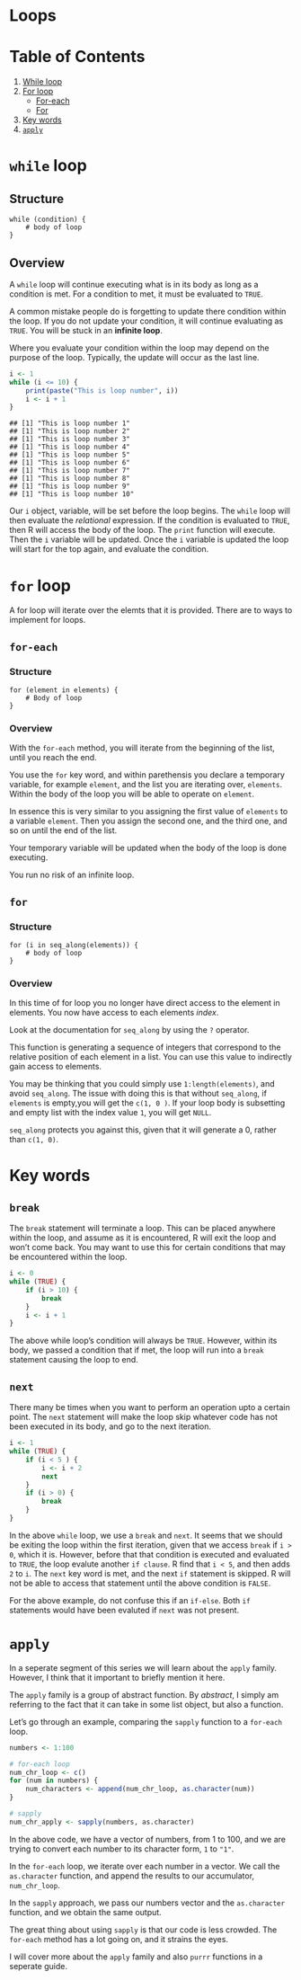 Loops
================

# Table of Contents

1.  [While loop](#while-loop)
2.  [For loop](#for-loop)
      - [For-each](#for-each)
      - [For](#for)
3.  [Key words](#key-words)
4.  [`apply`](#apply)

# `while` loop

## Structure

    while (condition) {
        # body of loop
    }

## Overview

A `while` loop will continue executing what is in its body as long as a
condition is met. For a condition to met, it must be evaluated to
`TRUE`.

A common mistake people do is forgetting to update there condition
within the loop. If you do not update your condition, it will continue
evaluating as `TRUE`. You will be stuck in an **infinite loop**.

Where you evaluate your condition within the loop may depend on the
purpose of the loop. Typically, the update will occur as the last line.

``` r
i <- 1
while (i <= 10) {
    print(paste("This is loop number", i))
    i <- i + 1
}
```

    ## [1] "This is loop number 1"
    ## [1] "This is loop number 2"
    ## [1] "This is loop number 3"
    ## [1] "This is loop number 4"
    ## [1] "This is loop number 5"
    ## [1] "This is loop number 6"
    ## [1] "This is loop number 7"
    ## [1] "This is loop number 8"
    ## [1] "This is loop number 9"
    ## [1] "This is loop number 10"

Our `i` object, variable, will be set before the loop begins. The
`while` loop will then evaluate the *relational* expression. If the
condition is evaluated to `TRUE`, then R will access the body of the
loop. The `print` function will execute. Then the `i` variable will be
updated. Once the `i` variable is updated the loop will start for the
top again, and evaluate the condition.

# `for` loop

A for loop will iterate over the elemts that it is provided. There are
to ways to implement for loops.

## `for-each`

### Structure

    for (element in elements) {
        # Body of loop
    }

### Overview

With the `for-each` method, you will iterate from the beginning of the
list, until you reach the end.

You use the `for` key word, and within parethensis you declare a
temporary variable, for example `element`, and the list you are
iterating over, `elements`. Within the body of the loop you will be able
to operate on `element`.

In essence this is very similar to you assigning the first value of
`elements` to a variable `element`. Then you assign the second one, and
the third one, and so on until the end of the list.

Your temporary variable will be updated when the body of the loop is
done executing.

You run no risk of an infinite loop.

## `for`

### Structure

    for (i in seq_along(elements)) {
        # body of loop
    }

### Overview

In this time of for loop you no longer have direct access to the element
in elements. You now have access to each elements *index*.

Look at the documentation for `seq_along` by using the `?` operator.

This function is generating a sequence of integers that correspond to
the relative position of each element in a list. You can use this value
to indirectly gain access to elements.

You may be thinking that you could simply use `1:length(elements)`, and
avoid `seq_along`. The issue with doing this is that without
`seq_along`, if `elements` is empty,you will get the `c(1, 0 )`. If your
loop body is subsetting and empty list with the index value `1`, you
will get `NULL`.

`seq_along` protects you against this, given that it will generate a 0,
rather than `c(1, 0)`.

# Key words

## `break`

The `break` statement will terminate a loop. This can be placed anywhere
within the loop, and assume as it is encountered, R will exit the loop
and won’t come back. You may want to use this for certain conditions
that may be encountered within the loop.

``` r
i <- 0
while (TRUE) {
    if (i > 10) {
        break
    }
    i <- i + 1
}
```

The above while loop’s condition will always be `TRUE`. However, within
its body, we passed a condition that if met, the loop will run into a
`break` statement causing the loop to end.

## `next`

There many be times when you want to perform an operation upto a certain
point. The `next` statement will make the loop skip whatever code has
not been executed in its body, and go to the next iteration.

``` r
i <- 1
while (TRUE) {
    if (i < 5 ) {
        i <- i + 2
        next
    }
    if (i > 0) {
        break
    }
}
```

In the above `while` loop, we use a `break` and `next`. It seems that we
should be exiting the loop within the first iteration, given that we
access `break` if `i > 0`, which it is. However, before that that
condition is executed and evaluated to `TRUE`, the loop evalute another
`if clause`. R find that `i < 5`, and then adds `2` to `i`. The `next`
key word is met, and the next `if` statement is skipped. R will not be
able to access that statement until the above condition is `FALSE`.

For the above example, do not confuse this if an `if-else`. Both `if`
statements would have been evaluted if `next` was not present.

# `apply`

In a seperate segment of this series we will learn about the `apply`
family. However, I think that it important to briefly mention it here.

The `apply` family is a group of abstract function. By *abstract*, I
simply am referring to the fact that it can take in some list object,
but also a function.

Let’s go through an example, comparing the `sapply` function to a
`for-each` loop.

``` r
numbers <- 1:100

# for-each loop
num_chr_loop <- c()
for (num in numbers) {
    num_characters <- append(num_chr_loop, as.character(num))
}

# sapply
num_chr_apply <- sapply(numbers, as.character)
```

In the above code, we have a vector of numbers, from 1 to 100, and we
are trying to convert each number to its character form, `1` to `"1"`.

In the `for-each` loop, we iterate over each number in a vector. We call
the `as.character` function, and append the results to our accumulator,
`num_chr_loop`.

In the `sapply` approach, we pass our numbers vector and the
`as.character` function, and we obtain the same output.

The great thing about using `sapply` is that our code is less crowded.
The `for-each` method has a lot going on, and it strains the eyes.

I will cover more about the `apply` family and also `purrr` functions in
a seperate guide.
